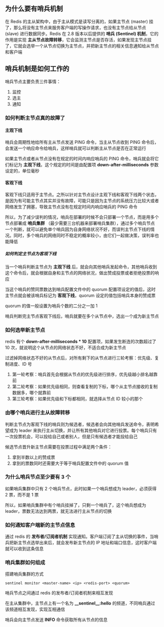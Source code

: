 ## 为什么要有哨兵机制

在 Redis 的主从架构中，由于主从模式是读写分离的，如果主节点 (master) 挂了，那么将没有主节点来服务客户端的写操作请求，也没有主节点给从节点 (slave) 进行数据同步。Redis 在 2.8 版本以后提供的 **哨兵 (Sentinel) 机制**，它的作用是实现 **主从节点故障转移**，它会监测主节点是否存活，如果发现主节点挂了，它就会选举一个从节点切换为主节点，并把新主节点的相关信息通知给从节点和客户端

## 哨兵机制是如何工作的

哨兵节点主要负责三件事情：

1. 监控
2. 选主
3. 通知

### 如何判断主节点真的故障了

#### 主观下线

哨兵会周期性地给所有主从节点发送 PING 命令，当主从节点收到 PING 命令后，会发送一个响应命令给哨兵，这样哨兵就可以判断主从节点是否在正常运行

如果主节点或者从节点没有在规定的时间内响应哨兵的 PING 命令，哨兵就会将它们标记为 **主观下线**，这个规定的时间是由配置项 **down-after-milliseconds** 参数设定的，单位毫秒

#### 客观下线

客观下线只适用于主节点。之所以针对主节点设计主观下线和客观下线两个状态，是因为有可能主节点其实并没有故障，可能只是因为主节点的系统压力比较大或者网络发生了拥塞，导致主节点没有在规定时间内响应哨兵的 PING 命令

所以，为了减少误判的情况，哨兵在部署的时候不会只部署一个节点，而是用多个节点部署成 **哨兵集群** （最少需要三台机器来部署哨兵集群），通过多个哨兵节点一个判断，就可以避免单个哨兵因为自身网络状况不好，而误判主节点下线的情况。同时，多个哨兵的网络同时不稳定的概率较小，由它们一起做决策，误判率也能降低

##### 如何判定主节点为客观下线

当一个哨兵判断主节点为 **主观下线** 后，就会向其他哨兵发起命令，其他哨兵收到这个命令后，就会根据自身和主节点的网络状况，做出赞成投票或者拒绝投票的响应

当这个哨兵的赞同票数达到哨兵配置文件中的 quorum 配置项设定的值后，这时主节点就会被该哨兵标记为 **客观下线**，quorum 设定的值包括哨兵本身的赞成票

quorum 的值一般设置为哨兵个数的二分之一加 1

哨兵判断完主节点客观下线后，哨兵就要在多个从节点中，选出一个成为新主节点

### 如何选举新主节点

redis 有个 **down-after-milliseconds * 10** 配置项，如果发生断连的次数超过了 10 次，就说明这个从节点的网络状态不好，不适合成为新主节点

过滤掉网络状态不好的从节点后，对所有剩下的从节点进行三轮考察：优先级、复制进度、ID 号

1. 第一轮考察：哨兵首先会根据从节点的优先级进行排序，优先级越小排名越靠前
2. 第二轮考察：如果优先级相同，则查看复制的下标，哪个从主节点接收的复制数据多，哪个就靠前
3. 第三轮考察：如果优先级和下标都相同，就选择从节点 ID 较小的那个

### 由哪个哨兵进行主从故障转移

判断主节点为客观下线的哨兵则为候选者，候选者会向其他哨兵发送命令，表明希望成为 leader 来执行主从切换，并让所有其他哨兵对它进行投票。每个哨兵只有一次投票机会，可以投给自己或者别人，但是只有候选者才能投给自己

候选节点晋升新主节点需要在投票过程中满足两个条件：

1. 拿到半数以上的赞成票
2. 拿到的票数同时还需要大于等于哨兵配置文件中的 quorum 值

### 为什么哨兵节点至少要有 3 个

如果哨兵集群中只有 2 个哨兵节点，此时如果一个哨兵想成为 leader，必须获得 2 票，而不是 1 票

所以，如果哨兵集群中有个哨兵挂掉了，只剩一个哨兵了，这个哨兵想成为 leader，票数无法达到两票，就无法进行主从节点的切换

### 如何通知客户端新的主节点信息

通过 redis 的 **发布者/订阅者机制** 实现通知。客户端订阅了主从切换的事件，当哨兵把新主节点选举出来后，就会发布新主节点的 IP 地址和端口信息，这时客户端就可以收到这条信息

### 哨兵集群如何组成

搭建哨兵集群的方式

```shell
sentinel monitor <master-name> <ip> <redis-port> <quorum>
```

哨兵节点之间通过 redis 的发布者/订阅者机制来相互发现

在主从集群中，主节点上有一个名为 **\_\_sentinel\_\_:hello** 的频道，不同哨兵通过该频道相互发现，实现互相通信

哨兵会向主节点发送 **INFO** 命令获取所有从节点的信息